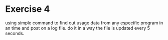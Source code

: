 # Exercise 4
using simple command to find out usage data from any especific program in an time and post on a log file. do it in a way the file is updated every 5 seconds.
